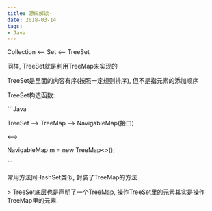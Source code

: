 ```yaml
---
title: 源码解读-
date: 2018-03-14
tags:
- Java
---
```






Collection <-- Set <-- TreeSet

 

同样, TreeSet就是利用TreeMap来实现的

TreeSet是里面的内容有序(按照一定规则排序), 但不是指元素的添加顺序

 

TreeSet构造函数:

\```Java

TreeSet --> TreeMap --> NavigableMap(接口)

<-->

NavigableMap m = new TreeMap<>();

\```

 常用方法同HashSet类似, 封装了TreeMap的方法

 

\> TreeSet底层也是声明了一个TreeMap, 操作TreeSet里的元素其实是操作TreeMap里的元素.